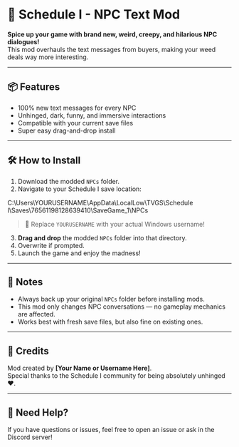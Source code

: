 # 🌿 Schedule I - NPC Text Mod

**Spice up your game with brand new, weird, creepy, and hilarious NPC dialogues!**  
This mod overhauls the text messages from buyers, making your weed deals way more interesting.

---

## 📦 Features
- 100% new text messages for every NPC  
- Unhinged, dark, funny, and immersive interactions  
- Compatible with your current save files  
- Super easy drag-and-drop install  

---

## 🛠️ How to Install

1. Download the modded `NPCs` folder.
2. Navigate to your Schedule I save location:

C:\Users\YOURUSERNAME\AppData\LocalLow\TVGS\Schedule I\Saves\76561198128639410\SaveGame_1\NPCs

> 🔔 Replace `YOURUSERNAME` with your actual Windows username!

3. **Drag and drop** the modded `NPCs` folder into that directory.
4. Overwrite if prompted.
5. Launch the game and enjoy the madness!

---

## 📣 Notes
- Always back up your original `NPCs` folder before installing mods.
- This mod only changes NPC conversations — no gameplay mechanics are affected.
- Works best with fresh save files, but also fine on existing ones.

---

## 🚀 Credits
Mod created by **[Your Name or Username Here]**.  
Special thanks to the Schedule I community for being absolutely unhinged ❤️.

---

## 📢 Need Help?
If you have questions or issues, feel free to open an issue or ask in the Discord server!

